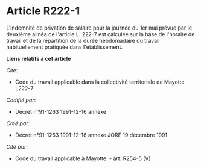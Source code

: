 # Article R222-1

L'indemnité de privation de salaire pour la journée du 1er mai prévue par le deuxième alinéa de l'article L. 222-7 est
calculée sur la base de l'horaire de travail et de la répartition de la durée hebdomadaire du travail habituellement
pratiquée dans l'établissement.

**Liens relatifs à cet article**

_Cite_:

  - Code du travail applicable dans la collectivité territoriale de Mayotte L222-7

_Codifié par_:

  - Décret n°91-1263 1991-12-16 annexe

_Créé par_:

  - Décret n°91-1263 1991-12-16 annexe JORF 19 décembre 1991

_Cité par_:

  - Code du travail applicable à Mayotte. - art. R254-5 (V)
